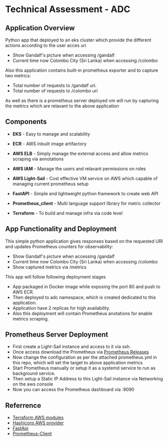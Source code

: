 # Technical Assessment - ADC

## **Application Overview**

Python app that deployed to an eks cluster which provide the different actions according to the user acces uri
- Show Gandalf's picture when accessing /gandalf
- Current time now Colombo City (Sri Lanka) when accessing /colombo

Also this application contains built-in prometheus exporter and to capture two metrics:
- Total number of requests to /gandalf uri.
- Total number of requests to /colombo uri

As well as there is a prometheus server deployed vm will run by capturing the metrics which are relavant to the above application

## **Components**

- **EKS** - Easy to manage and scalability
- **ECR** - AWS inbuilt image artifactory
- **AWS ELB** - Simply manage the external access and allow metrics scraping via annotations
- **AWS IAM** - Manage the users and relavant permissions on roles
- **AWS Light-Sail** - Cost effective VM service on AWS which capable of managing current prometheus setup

- **FastAPI** - Simple and lightweight python framework to create web API
- **Prometheus_client** - Multi language support library for metric collector
- **Terraform** - To build and manage infra via code level

## **App Functionality and Deployment**  

This simple python application gives responses based on the requested URI and updates Prometheus counters for observability:

- Show Gandalf's picture when accessing /gandalf
- Current time now Colombo City (Sri Lanka) when accessing /colombo 
- Show captured metrics via /metrics

This app will follow following deployment stages

- App packaged in Docker image while exposing the port 80 and push to AWS ECR.
- Then deployed to adc namespace, which is created dedicated to this application.
- Application have 2 replicas for high availability.
- Also this deployment will contain Prometheus anotations for enable metrics scraping.

## **Prometheus Server Deployment**

- First create a Light-Sail instance and access to it via ssh.
- Once access download the Prometheus via [Prometheus Releases](https://github.com/prometheus/prometheus/releases)
- Now change the configuration as per the attached prometheus.yml in this repo, which will set the target to above application metrics
- Start Prometheus manually or setup it as a systemd service to run as background service.
- Then setup a Static IP Address to this Light-Sail instance via Networking on the aws console
- Now you can access the Prometheus dashboard via <Instance-Public-IP>:9090

## **Referrence**

- [Terraform AWS modules](https://registry.terraform.io/namespaces/terraform-aws-modules)
- [Hashicorp AWS provider](https://registry.terraform.io/providers/hashicorp/aws/5.24.0)
- [FastApi](https://fastapi.tiangolo.com/)
- [Prometheus-Client](https://pypi.org/project/prometheus-client/)

